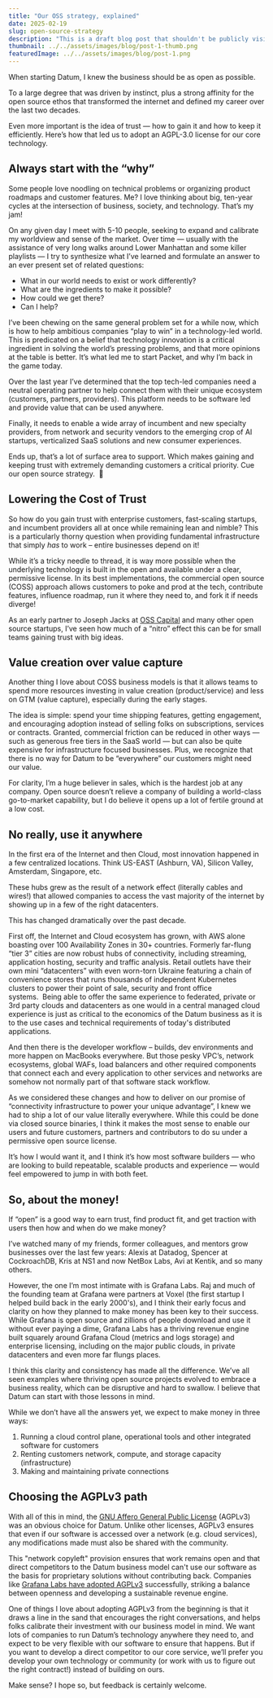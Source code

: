 ```yaml
---
title: "Our OSS strategy, explained"
date: 2025-02-19
slug: open-source-strategy
description: "This is a draft blog post that shouldn't be publicly visible yet."
thumbnail: ../../assets/images/blog/post-1-thumb.png
featuredImage: ../../assets/images/blog/post-1.png
---
```


When starting Datum, I knew the business should be as open as possible. 

To a large degree that was driven by instinct, plus a strong affinity for the open source ethos that transformed the internet and defined my career over the last two decades. 

Even more important is the idea of trust — how to gain it and how to keep it efficiently. Here’s how that led us to adopt an AGPL-3.0 license for our core technology. 

## Always start with the “why”

Some people love noodling on technical problems or organizing product roadmaps and customer features. Me? I love thinking about big, ten-year cycles at the intersection of business, society, and technology. That’s my jam!

On any given day I meet with 5-10 people, seeking to expand and calibrate my worldview and sense of the market. Over time — usually with the assistance of very long walks around Lower Manhattan and some killer playlists — I try to synthesize what I’ve learned and formulate an answer to an ever present set of related questions: 

*   What in our world needs to exist or work differently? 
*   What are the ingredients to make it possible?  
*   How could we get there?
*   Can I help?

I’ve been chewing on the same general problem set for a while now, which is how to help ambitious companies “play to win” in a technology-led world. This is predicated on a belief that technology innovation is a critical ingredient in solving the world’s pressing problems, and that more opinions at the table is better. It’s what led me to start Packet, and why I’m back in the game today.

Over the last year I’ve determined that the top tech-led companies need a neutral operating partner to help connect them with their unique ecosystem (customers, partners, providers). This platform needs to be software led and provide value that can be used anywhere. 

Finally, it needs to enable a wide array of incumbent and new specialty providers, from network and security vendors to the emerging crop of AI startups, verticalized SaaS solutions and new consumer experiences. 

Ends up, that’s a lot of surface area to support. Which makes gaining and keeping trust with extremely demanding customers a critical priority. Cue our open source strategy.  🙂

## Lowering the Cost of Trust

So how do you gain trust with enterprise customers, fast-scaling startups, and incumbent providers all at once while remaining lean and nimble? This is a particularly thorny question when providing fundamental infrastructure that simply _has_ to work – entire businesses depend on it!  

While it’s a tricky needle to thread, it is way more possible when the underlying technology is built in the open and available under a clear, permissive license. In its best implementations, the commercial open source (COSS) approach allows customers to poke and prod at the tech, contribute features, influence roadmap, run it where they need to, and fork it if needs diverge!  

As an early partner to Joseph Jacks at [OSS Capital](https://oss.capital/) and many other open source startups, I’ve seen how much of a “nitro” effect this can be for small teams gaining trust with big ideas. 

## Value creation over value capture

Another thing I love about COSS business models is that it allows teams to spend more resources investing in value creation (product/service) and less on GTM (value capture), especially during the early stages. 

The idea is simple: spend your time shipping features, getting engagement, and encouraging adoption instead of selling folks on subscriptions, services or contracts. Granted, commercial friction can be reduced in other ways — such as generous free tiers in the SaaS world — but can also be quite expensive for infrastructure focused businesses. Plus, we recognize that there is no way for Datum to be “everywhere” our customers might need our value.

For clarity, I’m a huge believer in sales, which is the hardest job at any company. Open source doesn’t relieve a company of building a world-class go-to-market capability, but I do believe it opens up a lot of fertile ground at a low cost.

## No really, use it anywhere

In the first era of the Internet and then Cloud, most innovation happened in a few centralized locations. Think US-EAST (Ashburn, VA), Silicon Valley, Amsterdam, Singapore, etc.  

These hubs grew as the result of a network effect (literally cables and wires!) that allowed companies to access the vast majority of the internet by showing up in a few of the right datacenters. 

This has changed dramatically over the past decade. 

First off, the Internet and Cloud ecosystem has grown, with AWS alone boasting over 100 Availability Zones in 30+ countries. Formerly far-flung “tier 3” cities are now robust hubs of connectivity, including streaming, application hosting, security and traffic analysis. Retail outlets have their own mini “datacenters” with even worn-torn Ukraine featuring a chain of convenience stores that runs thousands of independent Kubernetes clusters to power their point of sale, security and front office systems.  Being able to offer the same experience to federated, private or 3rd party clouds and datacenters as one would in a central managed cloud experience is just as critical to the economics of the Datum business as it is to the use cases and technical requirements of today's distributed applications.

And then there is the developer workflow – builds, dev environments and more happen on MacBooks everywhere. But those pesky VPC’s, network ecosystems, global WAFs, load balancers and other required components that connect each and every application to other services and networks are somehow not normally part of that software stack workflow.

As we considered these changes and how to deliver on our promise of “connectivity infrastructure to power your unique advantage”, I knew we had to ship a lot of our value literally everywhere. While this could be done via closed source binaries, I think it makes the most sense to enable our users and future customers, partners and contributors to do su under a permissive open source license. 

It’s how I would want it, and I think it’s how most software builders — who are looking to build repeatable, scalable products and experience — would feel empowered to jump in with both feet.

## So, about the money!

If “open” is a good way to earn trust, find product fit, and get traction with users then how and when do we make money?

I’ve watched many of my friends, former colleagues, and mentors grow businesses over the last few years: Alexis at Datadog, Spencer at CockroachDB, Kris at NS1 and now NetBox Labs, Avi at Kentik, and so many others. 

However, the one I’m most intimate with is Grafana Labs. Raj and much of the founding team at Grafana were partners at Voxel (the first startup I helped build back in the early 2000's), and I think their early focus and clarity on how they planned to make money has been key to their success. While Grafana is open source and zillions of people download and use it without ever paying a dime, Grafana Labs has a thriving revenue engine built squarely around Grafana Cloud (metrics and logs storage) and enterprise licensing, including on the major public clouds, in private datacenters and even more far flungs places. 

I think this clarity and consistency has made all the difference. We’ve all seen examples where thriving open source projects evolved to embrace a business reality, which can be disruptive and hard to swallow. I believe that Datum can start with those lessons in mind. 

While we don’t have all the answers yet, we expect to make money in three ways:

1.  Running a cloud control plane, operational tools and other integrated software for customers
2.  Renting customers network, compute, and storage capacity (infrastructure) 
3.  Making and maintaining private connections

## Choosing the AGPLv3 path

With all of this in mind, the [GNU Affero General Public License](https://www.gnu.org/licenses/agpl-3.0.en.html) (AGPLv3) was an obvious choice for Datum. Unlike other licenses, AGPLv3 ensures that even if our software is accessed over a network (e.g. cloud services), any modifications made must also be shared with the community.

This "network copyleft" provision ensures that work remains open and that direct competitors to the Datum business model can't use our software as the basis for proprietary solutions without contributing back. Companies like [Grafana Labs have adopted AGPLv3](https://grafana.com/licensing/) successfully, striking a balance between openness and developing a sustainable revenue engine. 

One of things I love about adopting AGPLv3 from the beginning is that it draws a line in the sand that encourages the right conversations, and helps folks calibrate their investment with our business model in mind. We want lots of companies to run Datum’s technology anywhere they need to, and expect to be very flexible with our software to ensure that happens. But if you want to develop a direct competitor to our core service, we’ll prefer you develop your own technology or community (or work with us to figure out the right contract!) instead of building on ours. 

Make sense? I hope so, but feedback is certainly welcome.